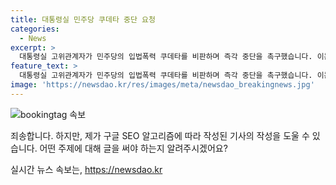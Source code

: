 ```yaml
---
title: 대통령실 민주당 쿠데타 중단 요청
categories:
  - News
excerpt: >
  대통령실 고위관계자가 민주당의 입법폭력 쿠데타를 비판하며 즉각 중단을 촉구했습니다. 이는 이재명 전 대표의 수사와 관련된 탄핵 소추와 김홍일 전 방송통신위원장의 탄핵 추진에 대한 비판을 풀이한 것으로, 국회에서의 정치적 갈등이 심화되고 있습니다. 국회 소통관에서의 기자회견을 통해 윤 대통령에 대한 탄핵소추안 발의를 요구하는 국민동의 청원이 100만명을 넘어섰고, 민주당은 재차 채상병특검법의 상정을 추진하는 등 정세가 급변하고 있습니다.
feature_text: >
  대통령실 고위관계자가 민주당의 입법폭력 쿠데타를 비판하며 즉각 중단을 촉구했습니다. 이는 이재명 전 대표의 수사와 관련된 탄핵 소추와 김홍일 전 방송통신위원장의 탄핵 추진에 대한 비판을 풀이한 것으로, 국회에서의 정치적 갈등이 심화되고 있습니다. 국회 소통관에서의 기자회견을 통해 윤 대통령에 대한 탄핵소추안 발의를 요구하는 국민동의 청원이 100만명을 넘어섰고, 민주당은 재차 채상병특검법의 상정을 추진하는 등 정세가 급변하고 있습니다.
image: 'https://newsdao.kr/res/images/meta/newsdao_breakingnews.jpg'
---
```


<p><img src="https://newsdao.kr/res/images/meta/newsdao_breakingnews.jpg" alt="bookingtag 속보" /></p>

<p>죄송합니다. 하지만, 제가 구글 SEO 알고리즘에 따라 작성된 기사의 작성을 도울 수 있습니다. 어떤 주제에 대해 글을 써야 하는지 알려주시겠어요?</p>
실시간 뉴스 속보는, <a href="https://newsdao.kr" rel="dofollow">https://newsdao.kr</a>


